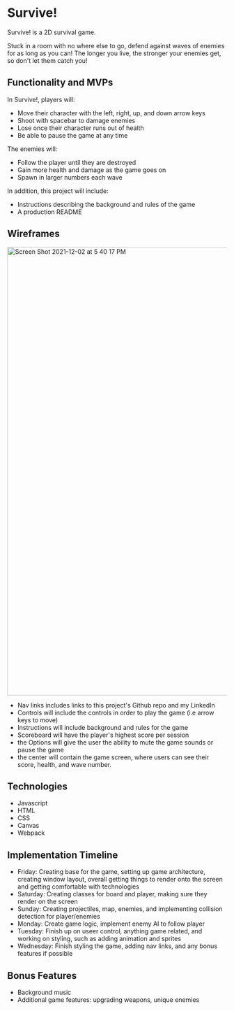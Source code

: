 # Survive!

Survive! is a 2D survival game.

Stuck in a room with no where else to go, defend against waves of enemies 
for as long as you can! The longer you live, the stronger your enemies get, so don't
let them catch you!

## Functionality and MVPs

In Survive!, players will:
- Move their character with the left, right, up, and down arrow keys
- Shoot with spacebar to damage enemies
- Lose once their character runs out of health
- Be able to pause the game at any time

The enemies will:
- Follow the player until they are destroyed
- Gain more health and damage as the game goes on
- Spawn in larger numbers each wave

In addition, this project will include:
- Instructions describing the background and rules of the game
- A production README

## Wireframes
<img width="1026" alt="Screen Shot 2021-12-02 at 5 40 17 PM" src="https://user-images.githubusercontent.com/68402088/144514738-dad393bd-e807-4a6e-bd12-205050c9b401.png">

- Nav links includes links to this project's Github repo and my LinkedIn
- Controls will include the controls in order to play the game (i.e arrow keys to move)
- Instructions will include background and rules for the game
- Scoreboard will have the player's highest score per session
- the Options will give the user the ability to mute the game sounds or pause the game
- the center will contain the game screen, where users can see their score, health, and wave number.

## Technologies
- Javascript
- HTML
- CSS
- Canvas
- Webpack

## Implementation Timeline
- Friday: Creating base for the game, setting up game architecture, creating window layout, overall getting things to render onto the screen and getting comfortable with technologies
- Saturday: Creating classes for board and player, making sure they render on the screen
- Sunday: Creating projectiles, map, enemies, and implementing collision detection for player/enemies
- Monday: Create game logic, implement enemy AI to follow player
- Tuesday: Finish up on useer control, anything game related, and working on styling, such as adding animation and sprites
- Wednesday: Finish styling the game, adding nav links, and any bonus features if possible


## Bonus Features
- Background music
- Additional game features: upgrading weapons, unique enemies
